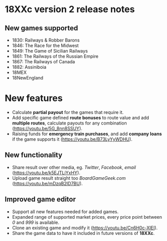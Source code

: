 # 18XXc version 2 release notes

## New games supported

- 1830: Railways & Robber Barons
- 1846: The Race for the Midwest
- 1849: The Game of Sicilian Railways
- 1861: The Railways of the Russian Empire
- 1867: The Railways of Canada
- 1882: Assiniboia
- 18MEX
- 18NewEngland

# New features

- Calculate **partial payout** for the games that require it.
- Add specific game defined **route bonuses** to route value and add **multiple routes**, calculate payouts for any combination (https://youtu.be/5G_8nn8SSUY).
- Raising funds for **emergency train purchases**, and add **company loans** if the game supports it (https://youtu.be/B73LyYyWDHU).

## New functionality

- Share result over other media, eg. _Twitter_, _Facebook_, _email_ (https://youtu.be/k5EJTLiYxHY).
- Upload game result straight too _BoardGameGeek.com_ (https://youtu.be/mDzqB2ID7BU).

## Improved game editor

- Support all new features needed for added games.
- Expanded range of supported market prices, every price point between _0_ and _999_ is available.
- Clone an existing game and modify it (https://youtu.be/Cn6H0c-XIEI).
- Share the game data to have it included in future versions of **18XXc**.
